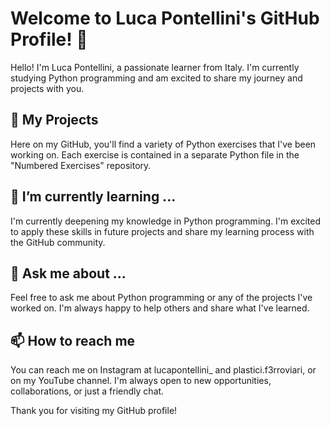 # Welcome to Luca Pontellini's GitHub Profile! 👋

Hello! I'm Luca Pontellini, a passionate learner from Italy. I'm currently studying Python programming and am excited to share my journey and projects with you.

## 🚀 My Projects

Here on my GitHub, you'll find a variety of Python exercises that I've been working on. Each exercise is contained in a separate Python file in the "Numbered Exercises" repository.

## 🌱 I’m currently learning ...

I'm currently deepening my knowledge in Python programming. I'm excited to apply these skills in future projects and share my learning process with the GitHub community.

## 💬 Ask me about ...

Feel free to ask me about Python programming or any of the projects I've worked on. I'm always happy to help others and share what I've learned.

## 📫 How to reach me

You can reach me on Instagram at lucapontellini_ and plastici.f3rroviari, or on my YouTube channel. I'm always open to new opportunities, collaborations, or just a friendly chat.

Thank you for visiting my GitHub profile!